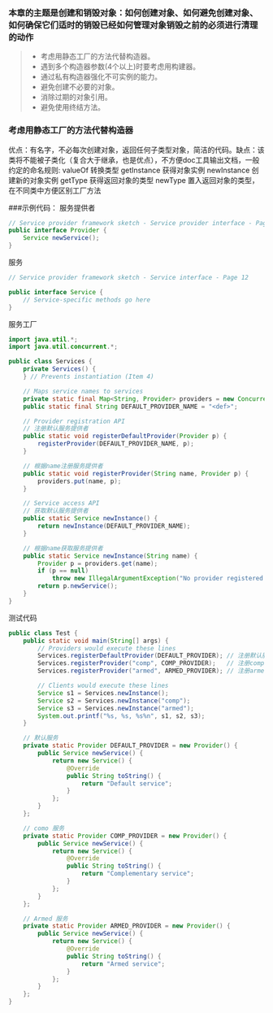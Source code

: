 ### 本章的主题是创建和销毁对象：如何创建对象、如何避免创建对象、如何确保它们适时的销毁已经如何管理对象销毁之前的必须进行清理的动作

> * 考虑用静态工厂的方法代替构造器。
> * 遇到多个构造器参数(4个以上)时要考虑用构建器。
> * 通过私有构造器强化不可实例的能力。
> * 避免创建不必要的对象。
> * 消除过期的对象引用。
> * 避免使用终结方法。

### 考虑用静态工厂的方法代替构造器
优点：有名字，不必每次创建对象，返回任何子类型对象，简洁的代码。缺点：该类将不能被子类化（复合大于继承，也是优点），不方便doc工具输出文档，一般约定的命名规则:
valueOf  转换类型
getInstance 获得对象实例
newInstance 创建新的对象实例
getType 获得返回对象的类型
newType 置入返回对象的类型，在不同类中方便区别工厂方法

###示例代码：
服务提供者
```java
// Service provider framework sketch - Service provider interface - Page 12
public interface Provider {
    Service newService();
}
```
服务
```java
// Service provider framework sketch - Service interface - Page 12

public interface Service {
    // Service-specific methods go here
}
```
服务工厂
```java
import java.util.*;
import java.util.concurrent.*;

public class Services {
	private Services() {
	} // Prevents instantiation (Item 4)

	// Maps service names to services
	private static final Map<String, Provider> providers = new ConcurrentHashMap<String, Provider>();
	public static final String DEFAULT_PROVIDER_NAME = "<def>";

	// Provider registration API
	// 注册默认服务提供者
	public static void registerDefaultProvider(Provider p) {
		registerProvider(DEFAULT_PROVIDER_NAME, p);
	}

	// 根据name注册服务提供者
	public static void registerProvider(String name, Provider p) {
		providers.put(name, p);
	}

	// Service access API
	// 获取默认服务提供者
	public static Service newInstance() {
		return newInstance(DEFAULT_PROVIDER_NAME);
	}

	// 根据name获取服务提供者
	public static Service newInstance(String name) {
		Provider p = providers.get(name);
		if (p == null)
			throw new IllegalArgumentException("No provider registered with name: " + name);
		return p.newService();
	}
}
```
测试代码
```java
public class Test {
	public static void main(String[] args) {
		// Providers would execute these lines
		Services.registerDefaultProvider(DEFAULT_PROVIDER); // 注册默认服务
		Services.registerProvider("comp", COMP_PROVIDER);	// 注册comp服务
		Services.registerProvider("armed", ARMED_PROVIDER); // 注册armed服务

		// Clients would execute these lines
		Service s1 = Services.newInstance();
		Service s2 = Services.newInstance("comp");
		Service s3 = Services.newInstance("armed");
		System.out.printf("%s, %s, %s%n", s1, s2, s3);
	}

	// 默认服务
	private static Provider DEFAULT_PROVIDER = new Provider() {
		public Service newService() {
			return new Service() {
				@Override
				public String toString() {
					return "Default service";
				}
			};
		}
	};

	// como 服务
	private static Provider COMP_PROVIDER = new Provider() {
		public Service newService() {
			return new Service() {
				@Override
				public String toString() {
					return "Complementary service";
				}
			};
		}
	};

	// Armed 服务
	private static Provider ARMED_PROVIDER = new Provider() {
		public Service newService() {
			return new Service() {
				@Override
				public String toString() {
					return "Armed service";
				}
			};
		}
	};
}
```